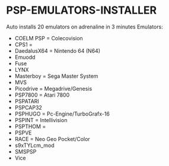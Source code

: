 # PSP-EMULATORS-INSTALLER
Auto installs 20 emulators on adrenaline in 3 minutes
Emulators:
- COELM PSP = Colecovision
- CPS1 = 
- DaedalusX64 = Nintendo 64 (N64)
- Emuodd
- Fuse
- LYNX
- Masterboy = Sega Master System
- MVS
- Picodrive = Megadrive/Genesis
- PSP7800 = Atari 7800
- PSPATARI
- PSPCAP32
- PSPHUGO = Pc-Engine/TurboGrafx-16
- PSPINT = Intellivision
- PSPTHOM = 
- PSPVE
- RACE = Neo Geo Pocket/Color
- s9xTYLcm_mod
- SMSPSP
- Vice
